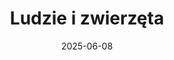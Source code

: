 ---
layout: layouts/non-en-archive-episode.njk
tags: plarchive
date: "2025-06-08"
title: Ludzie i zwierzęta
perex: "TVP 3 Rzeszów: Bieszczadzkie europejskie żubry zostały uratowane przed wyginięciem | DUNA TV Szeged: Żmije z Rákoš | ČT Ostrava: Konie z centrum Ryzáček | STVR Košice: Centrum dla rannych zwierząt w Rozhanowcach"
datum: 8. 6. 2025
tv: TVP 3
foto: /images/uploads/love_for_animals_357x206.jpg
alt: ŻUBR EUROPEJSKI
link: https://www.stvr.sk/televizia/archiv/14252/531278#64
---